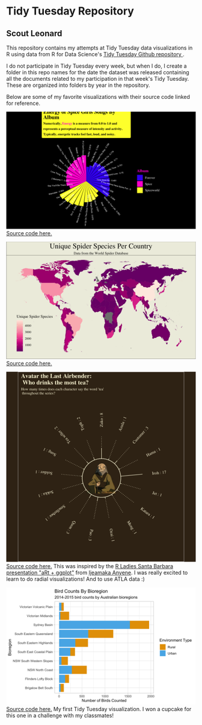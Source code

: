 # Tidy Tuesday Repository
## Scout Leonard

This repository contains my attempts at Tidy Tuesday data visualizations in R using data from R for Data Science's [Tidy Tuesday Github repository ](https://github.com/rfordatascience/tidytuesday). 

I do not participate in Tidy Tuesday every week, but when I do, I create a folder in this repo names for the date the dataset was released containing all the documents related to my participation in that week's Tidy Tuesday. These are organized into folders by year in the repository. 

Below are some of my favorite visualizations with their source code linked for reference.

![](viz/spicegorls.png)
[Source code here.](https://github.com/scoutcleonard/tidytuesday/blob/master/docs/2021/2021-12-14/2021-12-14.Rmd)

![](/viz/world_spiders.png)
[Source code here.](https://github.com/scoutcleonard/tidytuesday/blob/master/2021/2021-12-07/2021-12-07.Rmd) 

![](/viz/iroh_tt.png)  
[Source code here.](https://github.com/scoutcleonard/tidytuesday/tree/master/2020/2020-08-11) This was inspired by the [R Ladies Santa Barbara presentation "aRt + ggplot"](https://www.youtube.com/watch?v=h0i6KAahLY8&t=2384s) from [Ijeamaka Anyene](https://twitter.com/ijeamaka_a). I was really excited to learn to do radial visualizations! And to use ATLA data :) 

![](/viz/birds.png)
[Source code here.](https://github.com/scoutcleonard/tidytuesday/tree/master/2021/2021-08-31) My first Tidy Tuesday visualization. I won a cupcake for this one in a challenge with my classmates! 



